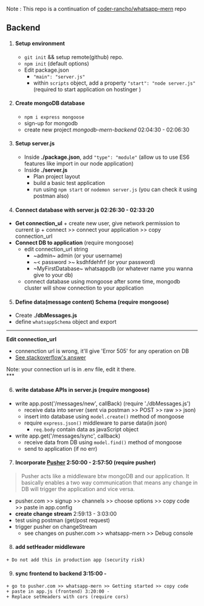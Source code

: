 Note : This repo is a continuation of [coder-rancho/whatsapp-mern](https://github.com/coder-rancho/whatsapp-mern) repo

## Backend 

1. #### Setup environment 
    + `git init` && setup remote(github) repo.
    + `npm init` (default options)
    + Edit package.json
        + `"main": "server.js"` 
        + within `scripts` object, add a property `"start": "node server.js"` (required to start application on hostinger )

2. #### Create mongoDB database
    + `npm i express mongoose`
    + sign-up for mongodb
    + create new project *mongodb-mern-backend* 02:04:30 - 02:06:30

3. #### Setup server.js
    + Inside **./package.json**, add `"type": "module"` (allow us to use ES6 features like import in our node application)
    + Inside **./server.js**
        + Plan project layout
        + build a basic test application
        + run using `npm start` or `nodemon server.js` (you can check it using postman also)

4. #### Connect database with server.js 02:26:30 - 02:33:20
  +  **Get connection_ul**
    + create new user, give network permission to current ip
    + connect >> connect your application >> copy connection_url
  + **Connect DB to application** (require mongoose)
    + edit connection_url string
        + ~admin~ admin (or your username)
        + ~< password >~ ksdhfdehfrf (or your password)
        + ~MyFirstDatabase~ whatsappdb (or whatever name you wanna give to your db)
    + connect database using mongoose 
    after some time, mongodb cluster will show connection to your application

5. #### Define data(message content) Schema (require mongoose)
  + Create **./dbMessages.js**
  + define `whatsappSchema` object and export

***
<div >
    <strong>Edit connection_url</strong><br>
    <ul>
        <li>connenction url is wrong, it'll give 'Error 505' for any operation on DB</li>
        <li><a href="https://stackoverflow.com/questions/58617287/unhandledpromiserejectionwarning-mongoerror-w-has-to-be-a-number-or-a-string-a">See stackoverflow's answer</a></li>
    </ul>
    Note: your connection url is in .env file, edit it there.
</div>
***

6. #### write database APIs in server.js (require mongoose)
  + write app.post('/messages/new', callBack) (require './dbMessages.js')
      + receive data into server (sent via postman >> POST >> raw >> json)
      + insert into database using `model.create()` method of mongoose
      + require `express.json()` middleware to parse data(in json)
        + `req.body` contain data as javaScript object
  + write app.get('/messages/sync', callback)
      + receive data from DB using `model.find()` method of mongoose
      + send to application (if no err)

7. #### Incorporate [Pusher](www.pusher.com "Make mongoDB realtime") 2:50:00 - 2:57:50 (require pusher)
  > Pusher acts like a middleware btw mongoDB and our application. It basically enables a two way communication that means any change in DB will trigger the application and vice versa.
  + pusher.com >> signup >> channels >> choose options >> copy code >> paste in app.config
  + **create change stream** 2:59:13 - 3:03:00
  + test using postman (get/post request)
  + trigger pusher on changeStream 
      + see changes on pusher.com >> whatsapp-mern >> Debug console
  
  8. #### add setHeader middleware
    + Do not add this in production app (security risk)

  9. #### sync frontend to backend 3:15:00 -  
    + go to pusher.com >> whatsapp-mern >> Getting started >> copy code
    + paste in app.js (frontend) 3:20:00 - 
    + Replace setHeaders with cors (require cors)